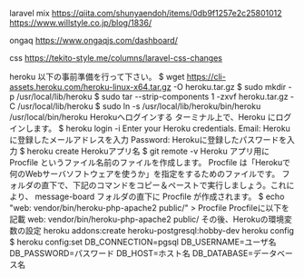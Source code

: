 
laravel mix
https://qiita.com/shunyaendoh/items/0db9f1257e2c25801012
https://www.willstyle.co.jp/blog/1836/

ongaq
https://www.ongaqjs.com/dashboard/


css
https://tekito-style.me/columns/laravel-css-changes



heroku
以下の事前準備を行って下さい。
$ wget https://cli-assets.heroku.com/heroku-linux-x64.tar.gz -O heroku.tar.gz
$ sudo mkdir -p /usr/local/lib/heroku
$ sudo tar --strip-components 1 -zxvf heroku.tar.gz -C /usr/local/lib/heroku
$ sudo ln -s /usr/local/lib/heroku/bin/heroku /usr/local/bin/heroku
Herokuへログインする
ターミナル上で、Heroku にログインします。
$ heroku login -i
Enter your Heroku credentials.
Email: Herokuに登録したメールアドレスを入力
Password: Herokuに登録したパスワードを入力
$ heroku create Herokuアプリ名
$ git remote -v
Heroku アプリ用に Procfile というファイル名前のファイルを作成します。 Procfile は「Herokuで何のWebサーバソフトウェアを使うか」を指定をするためのファイルです。
 フォルダの直下で、下記のコマンドをコピー＆ペーストで実行しましょう。これにより、 message-board フォルダの直下に Procfile が作成されます。
$ echo "web: vendor/bin/heroku-php-apache2 public/" > Procfile
Procfileに以下を記載
web: vendor/bin/heroku-php-apache2 public/
その後、Herokuの環境変数の設定
heroku addons:create heroku-postgresql:hobby-dev
heroku config
$ heroku config:set DB_CONNECTION=pgsql DB_USERNAME=ユーザ名 DB_PASSWORD=パスワード DB_HOST=ホスト名 DB_DATABASE=データベース名
